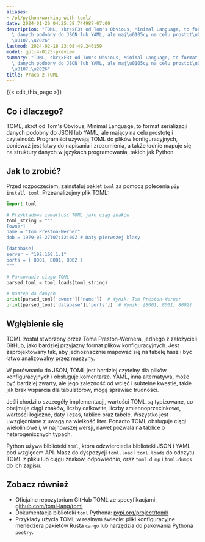 ```yaml
---
aliases:
- /pl/python/working-with-toml/
date: 2024-01-26 04:25:38.744987-07:00
description: "TOML, skr\xF3t od Tom's Obvious, Minimal Language, to format serializacji\
  \ danych podobny do JSON lub YAML, ale maj\u0105cy na celu prostot\u0119 i czytelno\u015B\
  \u0107.\u2026"
lastmod: 2024-02-18 23:08:49.246159
model: gpt-4-0125-preview
summary: "TOML, skr\xF3t od Tom's Obvious, Minimal Language, to format serializacji\
  \ danych podobny do JSON lub YAML, ale maj\u0105cy na celu prostot\u0119 i czytelno\u015B\
  \u0107.\u2026"
title: Praca z TOML
---
```


{{< edit_this_page >}}

## Co i dlaczego?
TOML, skrót od Tom's Obvious, Minimal Language, to format serializacji danych podobny do JSON lub YAML, ale mający na celu prostotę i czytelność. Programiści używają TOML do plików konfiguracyjnych, ponieważ jest łatwy do napisania i zrozumienia, a także ładnie mapuje się na struktury danych w językach programowania, takich jak Python.

## Jak to zrobić?
Przed rozpoczęciem, zainstaluj pakiet `toml` za pomocą polecenia `pip install toml`. Przeanalizujmy plik TOML:

```python
import toml

# Przykładowa zawartość TOML jako ciąg znaków
toml_string = """
[owner]
name = "Tom Preston-Werner"
dob = 1979-05-27T07:32:00Z # Daty pierwszej klasy

[database]
server = "192.168.1.1"
ports = [ 8001, 8001, 8002 ]
"""

# Parsowanie ciągu TOML
parsed_toml = toml.loads(toml_string)

# Dostęp do danych
print(parsed_toml['owner']['name'])  # Wynik: Tom Preston-Werner
print(parsed_toml['database']['ports'])  # Wynik: [8001, 8001, 8002]
```

## Wgłębienie się
TOML został stworzony przez Toma Preston-Wernera, jednego z założycieli GitHub, jako bardziej przyjazny format plików konfiguracyjnych. Jest zaprojektowany tak, aby jednoznacznie mapować się na tabelę hasz i być łatwo analizowalny przez maszyny.

W porównaniu do JSON, TOML jest bardziej czytelny dla plików konfiguracyjnych i obsługuje komentarze. YAML, inna alternatywa, może być bardziej zwarty, ale jego zależność od wcięć i subtelne kwestie, takie jak brak wsparcia dla tabulatorów, mogą sprawiać trudności.

Jeśli chodzi o szczegóły implementacji, wartości TOML są typizowane, co obejmuje ciągi znaków, liczby całkowite, liczby zmiennoprzecinkowe, wartości logiczne, daty i czas, tablice oraz tabele. Wszystko jest uwzględniane z uwagą na wielkość liter. Ponadto TOML obsługuje ciągi wieloliniowe i, w najnowszej wersji, nawet pozwala na tablice o heterogenicznych typach.

Python używa biblioteki `toml`, która odzwierciedla biblioteki JSON i YAML pod względem API. Masz do dyspozycji `toml.load` i `toml.loads` do odczytu TOML z pliku lub ciągu znaków, odpowiednio, oraz `toml.dump` i `toml.dumps` do ich zapisu.

## Zobacz również
- Oficjalne repozytorium GitHub TOML ze specyfikacjami: [github.com/toml-lang/toml](https://github.com/toml-lang/toml)
- Dokumentacja biblioteki `toml` Pythona: [pypi.org/project/toml/](https://pypi.org/project/toml/)
- Przykłady użycia TOML w realnym świecie: pliki konfiguracyjne menedżera pakietów Rusta `cargo` lub narzędzia do pakowania Pythona `poetry`.
